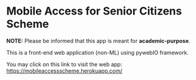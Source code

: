 # Mobile Access for Senior Citizens Scheme
**NOTE:** Please be informed that this app is meant for **academic-purpose**. 

This is a front-end web application (non-ML) using pywebIO framework. 

You may click on this link to visit the web app: https://mobileaccessscheme.herokuapp.com/

